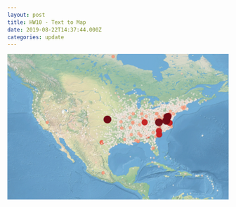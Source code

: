 ```yaml
---
layout: post
title: HW10 - Text to Map
date: 2019-08-22T14:37:44.000Z
categories: update
---
```


<img src="/images/fulls/Dispatch-freq-1861-1865_GIF-Animation_MID.gif" class="fit image">
